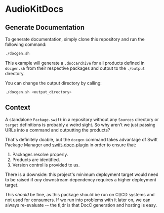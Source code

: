 # AudioKitDocs

## Generate Documentation

To generate documentation, simply clone this repository and run the following command:

```sh
./docgen.sh
```

This example will generate a `.doccarchive` for all products defined in `docgen.sh` from their respective packages and output to the `./output` directory.

You can change the output directory by calling:

```sh
./docgen.sh <output_directory>
```

## Context

A standalone `Package.swift` in a repository without any `Sources` directory or `target` definitions is probably a weird sight. So why aren't we just passing URLs into a command and outputting the products?

That's definitely doable, but the `docgen` command takes advantage of Swift Package Manager and [swift-docc-plugin](https://github.com/apple/swift-docc-plugin) in order to ensure that:

1. Packages resolve properly.
2. Products are identified.
3. Version control is provided to us.

There is a downside: this project's minimum deployment target would need to be raised if _any_ downstream dependency requires a higher deployment target.

This _should_ be fine, as this package should be run on CI/CD systems and not used for consumers. If we run into problems with it later on, we can always re-evaluate -- the tl;dr is that DocC generation and hosting is easy.
